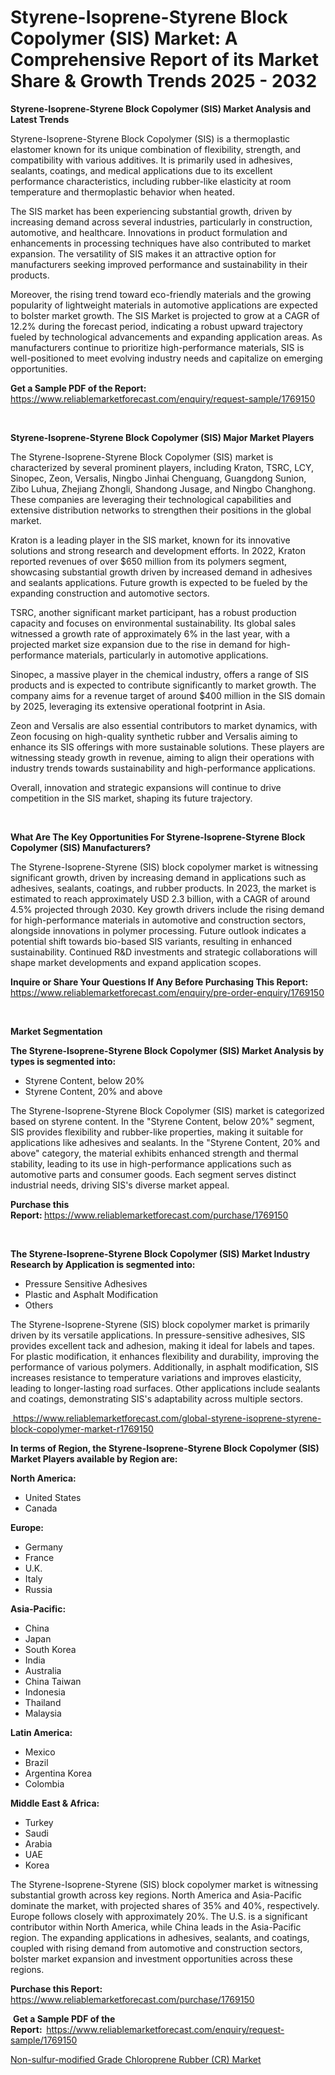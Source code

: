 <p><h1>Styrene-Isoprene-Styrene Block Copolymer (SIS) Market: A Comprehensive Report of its Market Share & Growth Trends 2025 - 2032</h1></p><p><strong>Styrene-Isoprene-Styrene Block Copolymer (SIS) Market Analysis and Latest Trends</strong></p>
<p><p>Styrene-Isoprene-Styrene Block Copolymer (SIS) is a thermoplastic elastomer known for its unique combination of flexibility, strength, and compatibility with various additives. It is primarily used in adhesives, sealants, coatings, and medical applications due to its excellent performance characteristics, including rubber-like elasticity at room temperature and thermoplastic behavior when heated.</p><p>The SIS market has been experiencing substantial growth, driven by increasing demand across several industries, particularly in construction, automotive, and healthcare. Innovations in product formulation and enhancements in processing techniques have also contributed to market expansion. The versatility of SIS makes it an attractive option for manufacturers seeking improved performance and sustainability in their products.</p><p>Moreover, the rising trend toward eco-friendly materials and the growing popularity of lightweight materials in automotive applications are expected to bolster market growth. The SIS Market is projected to grow at a CAGR of 12.2% during the forecast period, indicating a robust upward trajectory fueled by technological advancements and expanding application areas. As manufacturers continue to prioritize high-performance materials, SIS is well-positioned to meet evolving industry needs and capitalize on emerging opportunities.</p></p>
<p><strong>Get a Sample PDF of the Report:&nbsp;</strong> <a href="https://www.reliablemarketforecast.com/enquiry/request-sample/1769150?utm_campaign=1141&utm_medium=2&utm_source=Github&utm_content=ia&utm_term=02022025&utm_id=styrene-isoprene-styrene-block-copolymer-sis">https://www.reliablemarketforecast.com/enquiry/request-sample/1769150</a></p>
<p>&nbsp;</p>
<p><strong>Styrene-Isoprene-Styrene Block Copolymer (SIS) Major Market Players</strong></p>
<p><p>The Styrene-Isoprene-Styrene Block Copolymer (SIS) market is characterized by several prominent players, including Kraton, TSRC, LCY, Sinopec, Zeon, Versalis, Ningbo Jinhai Chenguang, Guangdong Sunion, Zibo Luhua, Zhejiang Zhongli, Shandong Jusage, and Ningbo Changhong. These companies are leveraging their technological capabilities and extensive distribution networks to strengthen their positions in the global market.</p><p>Kraton is a leading player in the SIS market, known for its innovative solutions and strong research and development efforts. In 2022, Kraton reported revenues of over $650 million from its polymers segment, showcasing substantial growth driven by increased demand in adhesives and sealants applications. Future growth is expected to be fueled by the expanding construction and automotive sectors.</p><p>TSRC, another significant market participant, has a robust production capacity and focuses on environmental sustainability. Its global sales witnessed a growth rate of approximately 6% in the last year, with a projected market size expansion due to the rise in demand for high-performance materials, particularly in automotive applications.</p><p>Sinopec, a massive player in the chemical industry, offers a range of SIS products and is expected to contribute significantly to market growth. The company aims for a revenue target of around $400 million in the SIS domain by 2025, leveraging its extensive operational footprint in Asia.</p><p>Zeon and Versalis are also essential contributors to market dynamics, with Zeon focusing on high-quality synthetic rubber and Versalis aiming to enhance its SIS offerings with more sustainable solutions. These players are witnessing steady growth in revenue, aiming to align their operations with industry trends towards sustainability and high-performance applications.</p><p>Overall, innovation and strategic expansions will continue to drive competition in the SIS market, shaping its future trajectory.</p></p>
<p>&nbsp;</p>
<p><strong>What Are The Key Opportunities For Styrene-Isoprene-Styrene Block Copolymer (SIS) Manufacturers?</strong></p>
<p><p>The Styrene-Isoprene-Styrene (SIS) block copolymer market is witnessing significant growth, driven by increasing demand in applications such as adhesives, sealants, coatings, and rubber products. In 2023, the market is estimated to reach approximately USD 2.3 billion, with a CAGR of around 4.5% projected through 2030. Key growth drivers include the rising demand for high-performance materials in automotive and construction sectors, alongside innovations in polymer processing. Future outlook indicates a potential shift towards bio-based SIS variants, resulting in enhanced sustainability. Continued R&D investments and strategic collaborations will shape market developments and expand application scopes.</p></p>
<p><strong>Inquire or Share Your Questions If Any Before Purchasing This Report:</strong> <a href="https://www.reliablemarketforecast.com/enquiry/pre-order-enquiry/1769150?utm_campaign=1141&utm_medium=2&utm_source=Github&utm_content=ia&utm_term=02022025&utm_id=styrene-isoprene-styrene-block-copolymer-sis">https://www.reliablemarketforecast.com/enquiry/pre-order-enquiry/1769150</a></p>
<p>&nbsp;</p>
<p><strong>Market Segmentation</strong></p>
<p><strong>The Styrene-Isoprene-Styrene Block Copolymer (SIS) Market Analysis by types is segmented into:</strong></p>
<p><ul><li>Styrene Content, below 20%</li><li>Styrene Content, 20% and above</li></ul></p>
<p><p>The Styrene-Isoprene-Styrene Block Copolymer (SIS) market is categorized based on styrene content. In the "Styrene Content, below 20%" segment, SIS provides flexibility and rubber-like properties, making it suitable for applications like adhesives and sealants. In the "Styrene Content, 20% and above" category, the material exhibits enhanced strength and thermal stability, leading to its use in high-performance applications such as automotive parts and consumer goods. Each segment serves distinct industrial needs, driving SIS's diverse market appeal.</p></p>
<p><strong>Purchase this Report:&nbsp;</strong><a href="https://www.reliablemarketforecast.com/purchase/1769150?utm_campaign=1141&utm_medium=2&utm_source=Github&utm_content=ia&utm_term=02022025&utm_id=styrene-isoprene-styrene-block-copolymer-sis">https://www.reliablemarketforecast.com/purchase/1769150</a></p>
<p>&nbsp;</p>
<p><strong>The Styrene-Isoprene-Styrene Block Copolymer (SIS) Market Industry Research by Application is segmented into:</strong></p>
<p><ul><li>Pressure Sensitive Adhesives</li><li>Plastic and Asphalt Modification</li><li>Others</li></ul></p>
<p><p>The Styrene-Isoprene-Styrene (SIS) block copolymer market is primarily driven by its versatile applications. In pressure-sensitive adhesives, SIS provides excellent tack and adhesion, making it ideal for labels and tapes. For plastic modification, it enhances flexibility and durability, improving the performance of various polymers. Additionally, in asphalt modification, SIS increases resistance to temperature variations and improves elasticity, leading to longer-lasting road surfaces. Other applications include sealants and coatings, demonstrating SIS's adaptability across multiple sectors.</p></p>
<p><a href="https://www.reliablemarketforecast.com/global-styrene-isoprene-styrene-block-copolymer-market-r1769150?utm_campaign=1141&utm_medium=2&utm_source=Github&utm_content=ia&utm_term=02022025&utm_id=styrene-isoprene-styrene-block-copolymer-sis">&nbsp;https://www.reliablemarketforecast.com/global-styrene-isoprene-styrene-block-copolymer-market-r1769150</a></p>
<p><strong>In terms of Region, the Styrene-Isoprene-Styrene Block Copolymer (SIS) Market Players available by Region are:</strong></p>
<p>
    <p> <strong> North America: </strong>
        <ul>
            <li>United States</li>
            <li>Canada</li>
        </ul>
        </p> 
    <p> <strong> Europe: </strong>
        <ul>
            <li>Germany</li>
            <li>France</li>
            <li>U.K.</li>
            <li>Italy</li>
            <li>Russia</li>
        </ul>
        </p> 
    <p> <strong> Asia-Pacific: </strong>
        <ul>
            <li>China</li>
            <li>Japan</li>
            <li>South Korea</li>
            <li>India</li>
            <li>Australia</li>
            <li>China Taiwan</li>
            <li>Indonesia</li>
            <li>Thailand</li>
            <li>Malaysia</li>
        </ul>
        </p> 
    <p> <strong> Latin America: </strong>
        <ul>
            <li>Mexico</li>
            <li>Brazil</li>
            <li>Argentina Korea</li>
            <li>Colombia</li>
        </ul>
        </p> 
    <p> <strong> Middle East & Africa: </strong>
        <ul>
            <li>Turkey</li>
            <li>Saudi</li>
            <li>Arabia</li>
            <li>UAE</li>
            <li>Korea</li>
        </ul>
    </p>
    </p>
<p><p>The Styrene-Isoprene-Styrene (SIS) block copolymer market is witnessing substantial growth across key regions. North America and Asia-Pacific dominate the market, with projected shares of 35% and 40%, respectively. Europe follows closely with approximately 20%. The U.S. is a significant contributor within North America, while China leads in the Asia-Pacific region. The expanding applications in adhesives, sealants, and coatings, coupled with rising demand from automotive and construction sectors, bolster market expansion and investment opportunities across these regions.</p></p>
<p><strong>Purchase this Report: </strong><a href="https://www.reliablemarketforecast.com/purchase/1769150?utm_campaign=1141&utm_medium=2&utm_source=Github&utm_content=ia&utm_term=02022025&utm_id=styrene-isoprene-styrene-block-copolymer-sis">https://www.reliablemarketforecast.com/purchase/1769150</a></p>
<p>&nbsp;<strong>Get a Sample PDF of the Report:&nbsp;&nbsp;</strong><a href="https://www.reliablemarketforecast.com/enquiry/request-sample/1769150?utm_campaign=1141&utm_medium=2&utm_source=Github&utm_content=ia&utm_term=02022025&utm_id=styrene-isoprene-styrene-block-copolymer-sis">https://www.reliablemarketforecast.com/enquiry/request-sample/1769150</a></p>
<p><strong></strong></p>
<p><p><a href="https://github.com/FassouRP/Market-Research-Report-List-7/blob/main/non-sulfur-modified-grade-chloroprene-rubber-cr-market.md?utm_campaign=1141&utm_medium=2&utm_source=Github&utm_content=ia&utm_term=02022025&utm_id=styrene-isoprene-styrene-block-copolymer-sis">Non-sulfur-modified Grade Chloroprene Rubber (CR) Market</a></p></p>